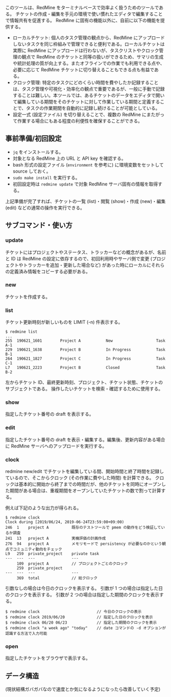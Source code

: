このツールは、RedMine をターミナルベースで効率よく扱うためのツールである。
チケットの作成・編集を手元の環境で使い慣れたエディタで編集することで情報共有を促進する。
RedMine に固有の機能以外に、自前に以下の機能を提供する。

* ローカルチケット: 個人のタスク管理の観点から、RedMine にアップロードしないタスクを同じ枠組みで管理できると便利である。ローカルチケットは実際に RedMine にアップロードは行わないが、タスクリストやクロック管理の観点で RedMine のチケットと同等の扱いができるため、サマリの生成や統計処理の質が向上する。またオフラインでの作業でも利用できる点や、必要に応じて RedMine チケットに切り替えることもできる点も有益である。
* クロック管理: 特定のタスクにどのくらい時間を費やしたか記録することは、タスク管理や可視化・効率化の観点で重要であるが、一般に手動で記録することは難しい。本ツールでは、あるチケットのデータをエディタで開いて編集している期間をそのチケットに対して作業している期間と定義することで、タスクの作業期間を自動的に記録し続けることが可能としている。
* 設定一式 (設定ファイル) を切り替えることで、複数の RedMine にまたがって作業する場合にもある程度の利便性を確保することができる。

## 事前準備/初回設定

* `jq` をインストールする。
* 対象となる RedMine 上の URL と API key を確認する。
* bash 形式の設定ファイル (`environment` を参考に) に環境変数をセットして source しておく。
* `sudo make install` を実行する。
* 初回設定時は `redmine update` で対象 RedMine サーバ固有の情報を取得する。

上記準備が完了すれば、チケットの一覧 (list)・閲覧 (show)・作成 (new)・編集 (edit) などの通常の操作を実行できる。

## サブコマンド・使い方

### update

チケットにはプロジェクトやステータス、トラッカーなどの概念があるが、名前と ID は RedMine の設定に依存するので、初回利用時やサーバ側で変更 (プロジェクトやトラッカーを追加・更新した場合など) があった時にローカルにそれらの定義済み情報をコピーする必要がある。

### new

チケットを作成する。

### list

チケット更新時刻が新しいものを LIMIT (-n) 件表示する。
~~~
$ redmine list
...
255  190621_1601        Project A           New                   Task A-1
229  190621_1638        Project B           In Progress           Task B-1
264  190621_1827        Project C           In Progress           Task C-1
L7   190621_2223        Project B           Closed                Task B-2
~~~
左からチケット ID、最終更新時刻、プロジェクト、チケット状態、チケットのサブジェクトである。
操作したいチケットを検索・確認するために使用する。

### show

指定したチケット番号の draft を表示する。

### edit

指定したチケット番号の draft を表示・編集する。編集後、更新内容がある場合に RedMine サーバへのアップロードを実行する。

### clock

redmine new/edit でチケットを編集している間、開始時間と終了時間を記録しているので、そこからクロック (その作業に費やした時間) を計算できる。
クロックは基本的に開始から終了までの時間だが、他のチケットを同時にオープンした期間がある場合は、重複期間をオープンしていたチケットの数で割って計算する。

例えば下記のような出力が得られる。
~~~
$ redmine clock
Clock during [2019/06/24, 2019-06-24T23:59:00+09:00)
246  1    project A          既存のテストツールで pmem の動作をどう検証しているか調査
241  13   project A          実機評価の計画作成
276  94   project A          メモリモードで persistency が必要なのかという観点でコミュニティ動向をチェック
L9   259  private_project    private task
---  ---  ---                ---
     109  project A          // プロジェクトごとのクロック
     259  private_project
---  ---  ---                ---
     369  total              // 総クロック
~~~

引数なしの場合は今日のクロックを表示する。
引数が 1 つの場合は指定した日のクロックを表示する。
引数が 2 つの場合は指定した期間のクロックを表示する。
~~~
$ redmine clock                         // 今日のクロックの表示
$ redmine clock 2019/06/20              // 指定した日のクロックを表示
$ redmine clock 06/20 06/23             // 指定した期間のクロックを表示
$ redmine clock "a week ago" "today"    // date コマンドの -d オプションが認識する方法で入力可能
~~~

### open

指定したチケットをブラウザで表示する。

## データ構造

(現状結構ガバガバなので速度とか気になるようになったら改善していく予定)

